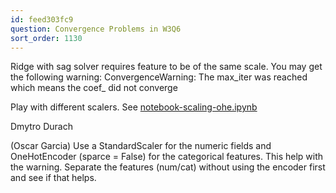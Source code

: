 ```yaml
---
id: feed303fc9
question: Convergence Problems in W3Q6
sort_order: 1130
---
```


Ridge with sag solver requires feature to be of the same scale. You may get the following warning: ConvergenceWarning: The max_iter was reached which means the coef_ did not converge

Play with different scalers. See [notebook-scaling-ohe.ipynb](https://github.com/DataTalksClub/machine-learning-zoomcamp/blob/master/03-classification/notebook-scaling-ohe.ipynb)

Dmytro Durach

(Oscar Garcia)  Use a StandardScaler for the numeric fields and OneHotEncoder (sparce = False) for the categorical features.  This help with the warning. Separate the features (num/cat) without using the encoder first and see if that helps.

